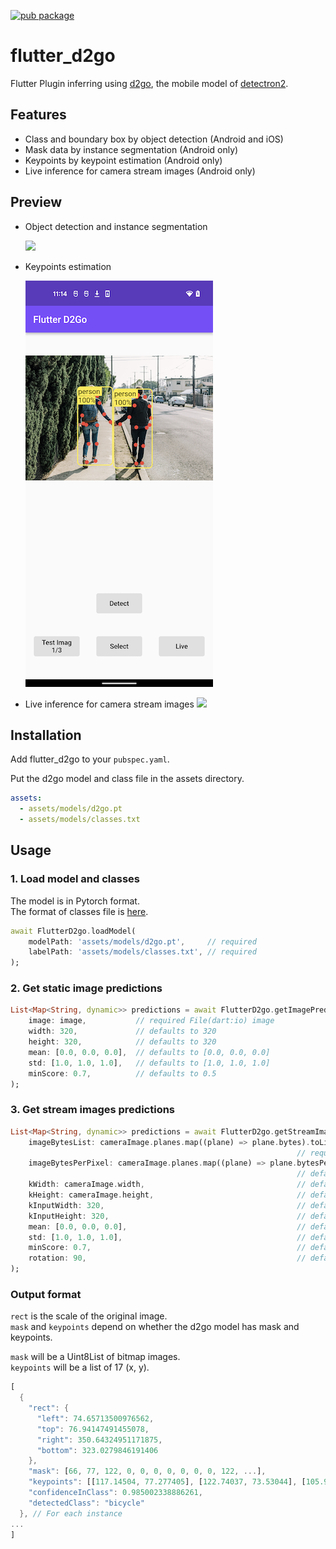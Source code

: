 [![pub package](https://img.shields.io/pub/v/flutter_d2go.svg)](https://pub.dartlang.org/packages/flutter_d2go)

# flutter_d2go

Flutter Plugin inferring using [d2go](https://github.com/facebookresearch/d2go), the mobile model of [detectron2](https://github.com/facebookresearch/detectron2).

## Features

- Class and boundary box by object detection (Android and iOS)
- Mask data by instance segmentation (Android only)
- Keypoints by keypoint estimation (Android only)
- Live inference for camera stream images (Android only)

## Preview

- Object detection and instance segmentation

  ![](images/preview.gif)

- Keypoints estimation

  ![](images/keypoints.png)

- Live inference for camera stream images
  ![](images/live.gif)

## Installation

Add flutter_d2go to your `pubspec.yaml`.

Put the d2go model and class file in the assets directory.

```yaml
assets:
  - assets/models/d2go.pt
  - assets/models/classes.txt
```

## Usage

### 1. Load model and classes

The model is in Pytorch format.  
The format of classes file is [here](example/assets/models/classes.txt).

```dart
await FlutterD2go.loadModel(
    modelPath: 'assets/models/d2go.pt',     // required
    labelPath: 'assets/models/classes.txt', // required
);
```

### 2. Get static image predictions

```dart
List<Map<String, dynamic>> predictions = await FlutterD2go.getImagePrediction(
    image: image,           // required File(dart:io) image
    width: 320,             // defaults to 320
    height: 320,            // defaults to 320
    mean: [0.0, 0.0, 0.0],  // defaults to [0.0, 0.0, 0.0]
    std: [1.0, 1.0, 1.0],   // defaults to [1.0, 1.0, 1.0]
    minScore: 0.7,          // defaults to 0.5
);
```

### 3. Get stream images predictions

```dart
List<Map<String, dynamic>> predictions = await FlutterD2go.getStreamImagePrediction(
    imageBytesList: cameraImage.planes.map((plane) => plane.bytes).toList(),
                                                                // required List<Uint8List> image byte array
    imageBytesPerPixel: cameraImage.planes.map((plane) => plane.bytesPerPixel).toList(),
                                                                // default to [1, 2, 2]
    kWidth: cameraImage.width,                                  // default to 720
    kHeight: cameraImage.height,                                // default to 1280
    kInputWidth: 320,                                           // defaults to 320
    kInputHeight: 320,                                          // defaults to 320
    mean: [0.0, 0.0, 0.0],                                      // defaults to [0.0, 0.0, 0.0]
    std: [1.0, 1.0, 1.0],                                       // defaults to [1.0, 1.0, 1.0]
    minScore: 0.7,                                              // default to 0.5
    rotation: 90,                                               // default to 0
);
```

### Output format

`rect` is the scale of the original image.  
`mask` and `keypoints` depend on whether the d2go model has mask and keypoints.

`mask` will be a Uint8List of bitmap images.  
`keypoints` will be a list of 17 (x, y).

```dart
[
  {
    "rect": {
      "left": 74.65713500976562,
      "top": 76.94147491455078,
      "right": 350.64324951171875,
      "bottom": 323.0279846191406
    },
    "mask": [66, 77, 122, 0, 0, 0, 0, 0, 0, 0, 122, ...],
    "keypoints": [[117.14504, 77.277405], [122.74037, 73.53044], [105.95437, 73.53044], ...],
    "confidenceInClass": 0.985002338886261,
    "detectedClass": "bicycle"
  }, // For each instance
...
]
```
